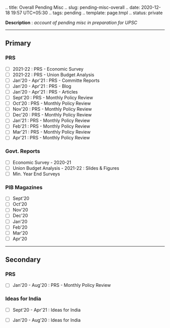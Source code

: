 .. title: Overall Pending Misc
.. slug: pending-misc-overall
.. date: 2020-12-18 19:57 UTC+05:30
.. tags: pending
.. template: page.tmpl
.. status: private

**Description** : *account of pending misc in preparation for UPSC*

***
<!-- TEASER_END -->

## Primary
### PRS
- [ ] 2021-22 : PRS - Economic Survey
- [ ] 2021-22 : PRS - Union Budget Analysis
- [ ] Jan'20 - Apr'21 : PRS - Committe Reports
- [ ] Jan'20 - Apr'21 : PRS - Blog
- [ ] Jan'20 - Apr'21 : PRS - Articles
- [ ] Sept'20 : PRS - Monthly Policy Review
- [ ] Oct'20 : PRS - Monthly Policy Review
- [ ] Nov'20 : PRS - Monthly Policy Review
- [ ] Dec'20 : PRS - Monthly Policy Review
- [ ] Jan'21 : PRS - Monthly Policy Review
- [ ] Feb'21 : PRS - Monthly Policy Review
- [ ] Mar'21 : PRS - Monthly Policy Review
- [ ] Apr'21 : PRS - Monthly Policy Review

### Govt. Reports
- [ ] Economic Survey - 2020-21 
- [ ] Union Budget Analysis - 2021-22 : Slides & Figures
- [ ] Min. Year End Surveys

### PIB Magazines
- [ ] Sept'20
- [ ] Oct'20
- [ ] Nov'20
- [ ] Dec'20
- [ ] Jan'20
- [ ] Feb'20
- [ ] Mar'20
- [ ] Apr'20

---
## Secondary
### PRS
- [ ] Jan'20 - Aug'20 : PRS - Monthly Policy Review
### Ideas for India
- [ ] Sept'20 - Apr'21 : Ideas for India
- [ ] Jan'20 - Aug'20 : Ideas for India


